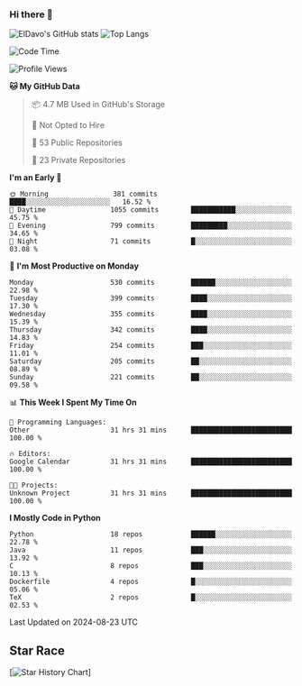 ### Hi there 👋
![ElDavo's GitHub stats](https://github-readme-stats.vercel.app/api?username=ElDavoo&show_icons=true&theme=chartreuse-dark)
![Top Langs](https://github-readme-stats.vercel.app/api/top-langs/?username=ElDavoo&theme=chartreuse-dark&layout=compact)

<!--START_SECTION:waka-->
![Code Time](http://img.shields.io/badge/Code%20Time-1%2C770%20hrs%2029%20mins-blue)

![Profile Views](http://img.shields.io/badge/Profile%20Views-5-blue)

**🐱 My GitHub Data** 

> 📦 4.7 MB Used in GitHub's Storage 
 > 
> 🚫 Not Opted to Hire
 > 
> 📜 53 Public Repositories 
 > 
> 🔑 23 Private Repositories 
 > 
**I'm an Early 🐤** 

```text
🌞 Morning                381 commits         ████░░░░░░░░░░░░░░░░░░░░░   16.52 % 
🌆 Daytime                1055 commits        ███████████░░░░░░░░░░░░░░   45.75 % 
🌃 Evening                799 commits         █████████░░░░░░░░░░░░░░░░   34.65 % 
🌙 Night                  71 commits          █░░░░░░░░░░░░░░░░░░░░░░░░   03.08 % 
```
📅 **I'm Most Productive on Monday** 

```text
Monday                   530 commits         ██████░░░░░░░░░░░░░░░░░░░   22.98 % 
Tuesday                  399 commits         ████░░░░░░░░░░░░░░░░░░░░░   17.30 % 
Wednesday                355 commits         ████░░░░░░░░░░░░░░░░░░░░░   15.39 % 
Thursday                 342 commits         ████░░░░░░░░░░░░░░░░░░░░░   14.83 % 
Friday                   254 commits         ███░░░░░░░░░░░░░░░░░░░░░░   11.01 % 
Saturday                 205 commits         ██░░░░░░░░░░░░░░░░░░░░░░░   08.89 % 
Sunday                   221 commits         ██░░░░░░░░░░░░░░░░░░░░░░░   09.58 % 
```


📊 **This Week I Spent My Time On** 

```text
💬 Programming Languages: 
Other                    31 hrs 31 mins      █████████████████████████   100.00 % 

🔥 Editors: 
Google Calendar          31 hrs 31 mins      █████████████████████████   100.00 % 

🐱‍💻 Projects: 
Unknown Project          31 hrs 31 mins      █████████████████████████   100.00 % 
```

**I Mostly Code in Python** 

```text
Python                   18 repos            ██████░░░░░░░░░░░░░░░░░░░   22.78 % 
Java                     11 repos            ███░░░░░░░░░░░░░░░░░░░░░░   13.92 % 
C                        8 repos             ███░░░░░░░░░░░░░░░░░░░░░░   10.13 % 
Dockerfile               4 repos             █░░░░░░░░░░░░░░░░░░░░░░░░   05.06 % 
TeX                      2 repos             █░░░░░░░░░░░░░░░░░░░░░░░░   02.53 % 
```




 Last Updated on 2024-08-23 UTC
<!--END_SECTION:waka-->

## Star Race

[![Star History Chart](https://api.star-history.com/svg?repos=ElDavoo/WhatsApp-Crypt14-Crypt15-Decrypter,ElDavoo/TuringOS,EliteAndroidApps/WhatsApp-Crypt12-Decrypter,KnugiHK/Whatsapp-Chat-Exporter&type=Date)]
